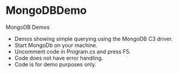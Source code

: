 MongoDBDemo
===========

MongoDB Demos

* Demos showing simple querying using the MongoDB C3 driver.
* Start MongoDb on your machine.
* Uncomment code in Program.cs and press F5.
* Code does not have error handling.
* Code is for demo purposes only.
